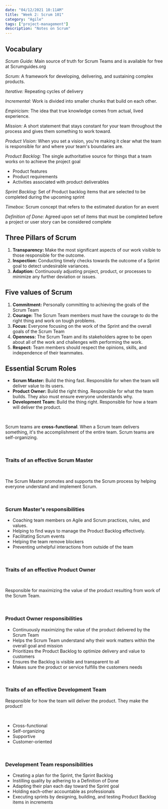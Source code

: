 ```yaml
---
date: "04/12/2021 10:11AM"
title: "Week 2: Scrum 101"
category: "Agile"
tags: ["project-management"]
description: "Notes on Scrum"
---
```


## Vocabulary

_Scrum Guide:_ Main source of truth for Scrum Teams and is available for free at Scrumguides.org

_Scrum:_ A framework for developing, delivering, and sustaining complex products.

_Iterative:_ Repeating cycles of delivery

_Incremental:_ Work is divided into smaller chunks that build on each other.

_Empiricism:_ The idea that true knowledge comes from actual, lived experience.

_Mission:_ A short statement that stays constant for your team throughout the process and gives them something to work toward.

_Product Vision:_ When you set a vision, you're making it clear what the team is responsible for and where your team's boundaries are.

_Product Backlog:_ The single authoritative source for things that a team works on to achieve the project goal

- Product features
- Product requirements
- Activities associated with product deliverables

_Sprint Backlog:_ Set of Product backlog items that are selected to be completed during the upcoming sprint

_Timebox:_ Scrum concept that refers to the estimated duration for an event

_Definition of Done:_ Agreed upon set of items that must be completed before a project or user story can be considered complete

## Three Pillars of Scrum

1. **Transparency:** Make the most significant aspects of our work visible to those responsible for the outcome.
2. **Inspection:** Conducting timely checks towards the outcome of a Sprint goal to detect undesirable variances.
3. **Adaption:** Continuously adjusting project, product, or processes to minimize any further deviation or issues.

## Five values of Scrum

1. **Commitment:** Personally committing to achieving the goals of the Scrum Team
2. **Courage:** The Scrum Team members must have the courage to do the right thing and work on tough problems.
3. **Focus:** Everyone focusing on the work of the Sprint and the overall goals of the Scrum Team
4. **Openness:** The Scrum Team and its stakeholders agree to be open about all of the work and challenges with performing the work.
5. **Respect:** Team members should respect the opinions, skills, and independence of their teammates.

## Essential Scrum Roles

- **Scrum Master:** Build the thing fast. Responsible for when the team will deliver value to its users.
- **Product Owner:** Build the right thing. Responsible for what the team builds. They also must ensure everyone understands why.
- **Development Team:** Build the thing right. Responsible for how a team will deliver the product.

<br>

Scrum teams are **cross-functional**. When a Scrum team delivers something, it's the accomplishment of the entire team. Scrum teams are self-organizing.

<br>

### Traits of an effective Scrum Master

<br>

The Scrum Master promotes and supports the Scrum process by helping everyone understand and implement Scrum.

<br>

### Scrum Master's responsibilities

- Coaching team members on Agile and Scrum practices, rules, and values.
- Helping to find ways to manage the Product Backlog effectively.
- Facilitating Scrum events
- Helping the team remove blockers
- Preventing unhelpful interactions from outside of the team

<br>

### Traits of an effective Product Owner

<br>

Responsible for maximizing the value of the product resulting from work of the Scrum Team.

<br>

### Product Owner responsibilities

- Continuously maximizing the value of the product delivered by the Scrum Team
- Helps the Scrum Team understand why their work matters within the overall goal and mission
- Prioritizes the Product Backlog to optimize delivery and value to customers
- Ensures the Backlog is visible and transparent to all
- Makes sure the product or service fulfills the customers needs

<br>

### Traits of an effective Development Team

Responsible for how the team will deliver the product. They make the product!

<br>

- Cross-functional
- Self-organizing
- Supportive
- Customer-oriented

<br>

### Development Team responsibilities

- Creating a plan for the Sprint, the Sprint Backlog
- Instilling quality by adhering to a Definition of Done
- Adapting their plan each day toward the Sprint goal
- Holding each-other accountable as professionals
- Executing sprints by designing, building, and testing Product Backlog items in increments
